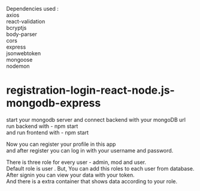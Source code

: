 Dependencies used :  <br />
axios  <br />
react-validation <br />
bcryptjs <br />
body-parser <br />
cors <br />
express <br />
jsonwebtoken <br />
mongoose <br />
nodemon <br />
 

# registration-login-react-node.js-mongodb-express <br />

start your mongodb server and connect backend with your mongoDB url <br />
run backend with - npm start<br /> 
 and run frontend with - npm start<br />

Now you can register your profile in this app<br />
and after register you can log in with your username and password.<br />

There is three role for every user - admin, mod and user.<br />
Default role is user . But, You can add this roles to each user from database.<br />
After signin you can view your data with your token.<br />
And there is a extra container that shows data according to your role.<br />

